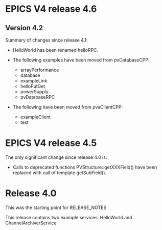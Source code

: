 EPICS V4 release 4.6
===========

## Version 4.2

Summary of changes since release 4.1:

* HelloWorld has been renamed helloRPC.

* The following examples have been moved from pvDatabaseCPP:
  * arrayPerformance
  * database
  * exampleLink
  * helloPutGet
  * powerSupply
  * pvDatabaseRPC

* The following have been moved from pvaClientCPP:
  * exampleClient
  * test


EPICS V4 release 4.5
========================

The only significant change since release 4.0 is:

* Calls to deprecated functions PVStructure::getXXXField() have been replaced
  with call of template getSubField().


Release 4.0
===========

This was the starting point for RELEASE_NOTES

This release contains two example services: HelloWorld and 
ChannelArchiverService


